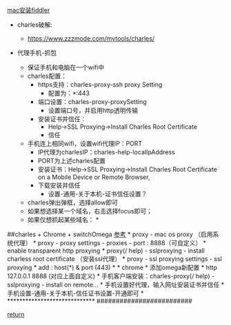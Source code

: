 [mac安装fiddler](https://www.jianshu.com/p/2e2a89e9e09e)

* charles破解:
    * https://www.zzzmode.com/mytools/charles/
    
* 代理手机-抓包
    * 保证手机和电脑在一个wifi中
    * charles配置：
        * https支持：charles-proxy-ssh proxy Setting 
            * 配置为：*:443
        * 端口设置：charles-proxy-proxySetting    
            * 设置端口号，并启用http透明传输
        * 安装证书并信任：    
            * Help->SSL Proxying->Install Charles Root Certificate
            * 信任
    * 手机连上相同wifi，设置wifi代理IP：PORT
        * IP代理为charlesIP：charles-help-localIpAddress
        * PORT为上述charles配置
        * 安装证书：Help->SSL Proxying->Install Charles Root Certificate on a Mobile Device or Remote Browser, 
        * 下载安装并信任
            * 设置-通用-关于本机-证书信任设置？
    * charles弹出弹框，选择allow即可
    * 如果想选择某一个域名，右击选择focus即可；
    * 如果仅想抓起某些域名：
        * 

##charles + Chrome + switchOmega [参考](http://blog.csdn.net/liu251/article/details/52096142)
    * proxy - mac os proxy （启用系统代理）
    * proxy - proxy settings - proxies - port : 8888（可自定义）
        * enable transparent http proxying
    * proxy(/ help) - sslproxying - install charless root certificate （安装ssl代理）
    * proxy - ssl proxying settings - ssl proxying
        * add : host(*) & port (443)
    * 
    * chrome
        * 添加omega新配置
        * http  127.0.0.1  8888 (对应上面自定义)
    * 手机客户端安装：charles-proxy(/ help) - sslproxying - install on remote...
        * 手机设置好代理，输入网址安装证书并信任
        * 手机设置-通用-关于本机-信任证书设置-开通即可
        * *****************************
    #########################    
    
[return](README.md)